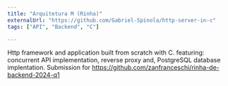 ```yaml
---
title: "Arquitetura M (Rinha)"
externalUrl: "https://github.com/Gabriel-Spinola/http-server-in-c"
tags: ["API", "Backend", "C"]

---
```


Http framework and application built from scratch with C. featuring: concurrent API implementation, reverse proxy and, PostgreSQL database implentation.
Submission for https://github.com/zanfranceschi/rinha-de-backend-2024-q1